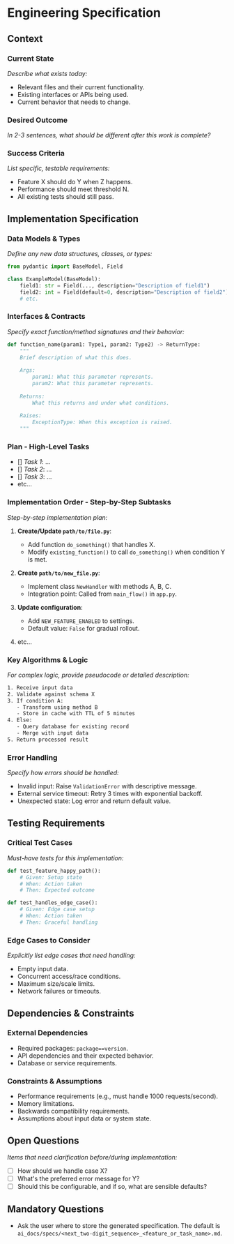 # Engineering Specification

## Context

### Current State

*Describe what exists today:*

- Relevant files and their current functionality.
- Existing interfaces or APIs being used.
- Current behavior that needs to change.

### Desired Outcome

*In 2-3 sentences, what should be different after this work is complete?*

### Success Criteria

*List specific, testable requirements:*

- Feature X should do Y when Z happens.
- Performance should meet threshold N.
- All existing tests should still pass.

## Implementation Specification

### Data Models & Types

*Define any new data structures, classes, or types:*

```python
from pydantic import BaseModel, Field

class ExampleModel(BaseModel):
    field1: str = Field(..., description="Description of field1")
    field2: int = Field(default=0, description="Description of field2")
    # etc.
```

### Interfaces & Contracts

*Specify exact function/method signatures and their behavior:*

```python
def function_name(param1: Type1, param2: Type2) -> ReturnType:
    """
    Brief description of what this does.
    
    Args:
        param1: What this parameter represents.
        param2: What this parameter represents.
    
    Returns:
        What this returns and under what conditions.
    
    Raises:
        ExceptionType: When this exception is raised.
    """
```

### Plan - High-Level Tasks

- [] *Task 1*: ...
- [] *Task 2*: ...
- [] *Task 3*: ...
- etc...

### Implementation Order - Step-by-Step Subtasks

*Step-by-step implementation plan:*

1. **Create/Update `path/to/file.py`**:
   - Add function `do_something()` that handles X.
   - Modify `existing_function()` to call `do_something()` when condition Y is met.

2. **Create `path/to/new_file.py`**:
   - Implement class `NewHandler` with methods A, B, C.
   - Integration point: Called from `main_flow()` in `app.py`.

3. **Update configuration**:
   - Add `NEW_FEATURE_ENABLED` to settings.
   - Default value: `False` for gradual rollout.

4. etc...

### Key Algorithms & Logic

*For complex logic, provide pseudocode or detailed description:*

```txt
1. Receive input data
2. Validate against schema X
3. If condition A:
   - Transform using method B
   - Store in cache with TTL of 5 minutes
4. Else:
   - Query database for existing record
   - Merge with input data
5. Return processed result
```

### Error Handling

*Specify how errors should be handled:*

- Invalid input: Raise `ValidationError` with descriptive message.
- External service timeout: Retry 3 times with exponential backoff.
- Unexpected state: Log error and return default value.

## Testing Requirements

### Critical Test Cases

*Must-have tests for this implementation:*

```python
def test_feature_happy_path():
    # Given: Setup state
    # When: Action taken
    # Then: Expected outcome

def test_handles_edge_case():
    # Given: Edge case setup
    # When: Action taken
    # Then: Graceful handling
```

### Edge Cases to Consider

*Explicitly list edge cases that need handling:*

- Empty input data.
- Concurrent access/race conditions.
- Maximum size/scale limits.
- Network failures or timeouts.

## Dependencies & Constraints

### External Dependencies

- Required packages: `package==version`.
- API dependencies and their expected behavior.
- Database or service requirements.

### Constraints & Assumptions

- Performance requirements (e.g., must handle 1000 requests/second).
- Memory limitations.
- Backwards compatibility requirements.
- Assumptions about input data or system state.

## Open Questions

*Items that need clarification before/during implementation:*

- [ ] How should we handle case X?
- [ ] What's the preferred error message for Y?
- [ ] Should this be configurable, and if so, what are sensible defaults?

## Mandatory Questions

- Ask the user where to store the generated specification. The default is `ai_docs/specs/<next_two-digit_sequence>_<feature_or_task_name>.md`.
